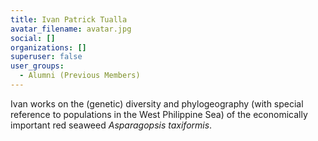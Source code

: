 ```yaml
---
title: Ivan Patrick Tualla
avatar_filename: avatar.jpg
social: []
organizations: []
superuser: false
user_groups:
  - Alumni (Previous Members)
---
```

Ivan works on the (genetic) diversity and phylogeography (with special reference to populations in the West Philippine Sea) of the economically important red seaweed *Asparagopsis taxiformis*.